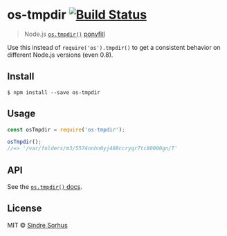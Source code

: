 # os-tmpdir [![Build Status](https://travis-ci.org/sindresorhus/os-tmpdir.svg?branch=master)](https://travis-ci.org/sindresorhus/os-tmpdir)

> Node.js [`os.tmpdir()`](https://nodejs.org/api/os.html#os_os_tmpdir) [ponyfill](https://ponyfill.com)

Use this instead of `require('os').tmpdir()` to get a consistent behavior on different Node.js versions (even 0.8).















































<extoc></extoc>

## Install

```
$ npm install --save os-tmpdir
```


## Usage

```js
const osTmpdir = require('os-tmpdir');

osTmpdir();
//=> '/var/folders/m3/5574nnhn0yj488ccryqr7tc80000gn/T'
```


## API

See the [`os.tmpdir()` docs](https://nodejs.org/api/os.html#os_os_tmpdir).


## License

MIT © [Sindre Sorhus](https://sindresorhus.com)
